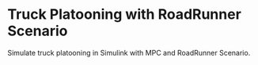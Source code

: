 # **Truck Platooning with RoadRunner Scenario**

Simulate truck platooning in Simulink with MPC and RoadRunner Scenario.
